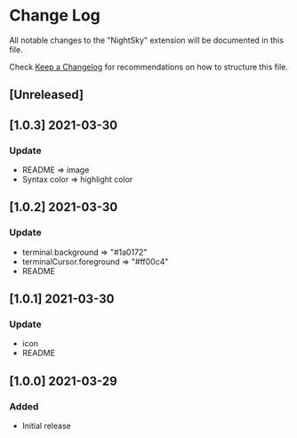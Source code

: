# Change Log

All notable changes to the "NightSky" extension will be documented in this file.

Check [Keep a Changelog](http://keepachangelog.com/) for recommendations on how to structure this file.

## [Unreleased]
## [1.0.3] 2021-03-30
### Update
- README => image
- Syntax color => highlight color
## [1.0.2] 2021-03-30
### Update
- terminal.background => "#1a0172"
- terminalCursor.foreground => "#ff00c4"
- README
## [1.0.1] 2021-03-30
### Update
- icon
- README
## [1.0.0] 2021-03-29
### Added
- Initial release